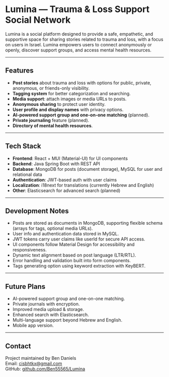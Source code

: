 # Lumina — Trauma & Loss Support Social Network

Lumina is a social platform designed to provide a safe, empathetic, and supportive space for sharing stories related to trauma and loss, with a focus on users in Israel. Lumina empowers users to connect anonymously or openly, discover support groups, and access mental health resources.

---

## Features

- **Post stories** about trauma and loss with options for public, private, anonymous, or friends-only visibility.
- **Tagging system** for better categorization and searching.
- **Media support**: attach images or media URLs to posts.
- **Anonymous sharing** to protect user identity.
- **User profile and display names** with privacy options.
- **AI-powered support group and one-on-one matching** (planned).
- **Private journaling** feature (planned).
- **Directory of mental health resources**.

---

## Tech Stack

- **Frontend**: React + MUI (Material-UI) for UI components
- **Backend**: Java Spring Boot with REST API
- **Database**: MongoDB for posts (document storage), MySQL for user and relational data
- **Authentication**: JWT-based auth with user claims
- **Localization**: i18next for translations (currently Hebrew and English)
- **Other**: Elasticsearch for advanced search (planned)

---

## Development Notes

- Posts are stored as documents in MongoDB, supporting flexible schema (arrays for tags, optional media URLs).
- User info and authentication data stored in MySQL.
- JWT tokens carry user claims like userId for secure API access.
- UI components follow Material Design for accessibility and responsiveness.
- Dynamic text alignment based on post language (LTR/RTL).
- Error handling and validation built into form components.
- Tags generating option using keyword extraction with KeyBERT.

---

## Future Plans

- AI-powered support group and one-on-one matching.
- Private journals with encryption.
- Improved media upload & storage.
- Enhanced search with Elasticsearch.
- Multi-language support beyond Hebrew and English.
- Mobile app version.

---

## Contact

Project maintained by Ben Daniels  
Email: cisbhtkx@gmail.com  
GitHub: [github.com/Ben55565/Lumina](https://github.com/Ben55565/Lumina)
